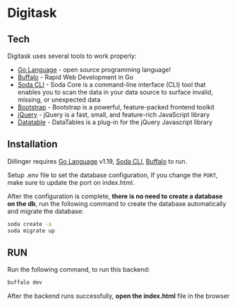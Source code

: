 # Digitask

## Tech

Digitask uses several tools to work properly:

- [Go Language] - open source programming language!
- [Buffalo] - Rapid Web Development in Go
- [Soda CLI] - Soda Core is a command-line interface (CLI) tool that enables you to scan the data in your data source to surface invalid, missing, or unexpected data
- [Bootstrap] - Bootstrap is a powerful, feature-packed frontend toolkit
- [jQuery] - jQuery is a fast, small, and feature-rich JavaScript library
- [Datatable] - DataTables is a plug-in for the jQuery Javascript library

## Installation

Dillinger requires [Go Language](https://go.dev/dl/) v1.19, [Soda CLI](https://gobuffalo.io/documentation/database/soda/), [Buffalo](https://gobuffalo.io/documentation/getting_started/installation/) to run.

Setup .env file to set the database configuration, If you change the ```PORT```, make sure to update the port on index.html.

After the configuration is complete, **there is no need to create a database on the db**, run the following command to create the database automatically and migrate the database:
```sh
soda create -a
soda migrate up
```

## RUN

Run the following command, to run this backend:
```sh
buffalo dev
```

After the backend runs successfully, **open the index.html** file in the browser


[Go Language]: <https://go.dev/>
[Buffalo]: <https://gobuffalo.io/>
[Soda CLI]: <https://docs.soda.io/>
[Bootstrap]: <https://getbootstrap.com/>
[jQuery]: <https://jquery.com/>
[Datatable]: <https://datatables.net/>